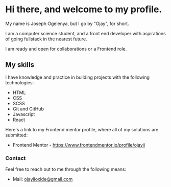 # Hi there, and welcome to my profile.

My name is Joseph Ogelenya, but I go by "Ojay", for short.

I am a computer science student, and a front end developer with aspirations of going fullstack in the nearest future.

I am ready and open for collaborations or a Frontend role.


## My skills

I have knowledge and practice in building projects with the following technologies:
- HTML
- CSS
- SCSS
- Git and GitHub
- Javascript
- React


Here's a link to my Frontend mentor profile, where all of my solutions are submitted:
- Frontend Mentor - https://www.frontendmentor.io/profile/ojayii

### Contact 
Feel free to reach out to me through the following means:

- Mail: ojayiioxide@gmail.com
